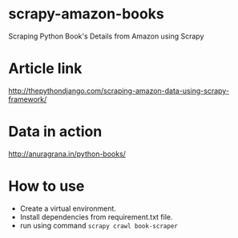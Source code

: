 # scrapy-amazon-books
Scraping Python Book's Details from Amazon using Scrapy

# Article link
http://thepythondjango.com/scraping-amazon-data-using-scrapy-framework/

# Data in action
http://anuragrana.in/python-books/

# How to use
- Create a virtual environment.
- Install dependencies from requirement.txt file.
- run using command `scrapy crawl book-scraper`
